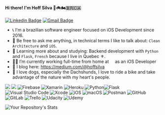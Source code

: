 #### Hi there! I'm Hoff Silva 🐶🚲🏍️🇧🇷🇨🇦

[![Linkedin Badge](https://img.shields.io/badge/-LinkedIn-blue?style=flat-square&logo=Linkedin&logoColor=white&link=link_do_seu_perfil_no_linkedin)](https://www.linkedin.com/in/hoffsilva)
[![Gmail Badge](https://img.shields.io/badge/-Gmail-c14438?style=flat-square&logo=Gmail&logoColor=white&link=mailto:seu_email)](mailto:hoff.henry@gmail.com)

- 📞 I'm a brazilian software engineer focused on iOS Development since 2016.
- 💬 Be free to ask me anything, in technical terms I like to talk about: `Clean Architecture` and `iOS`.
- 🌱 Learning more about and studying: Backend development with `Python` and `Flask`, `French` because I live in Quebec ⚜.
- 👨‍💻 I’m currently working full-time from home at [<img height="12" src="https://avatars.githubusercontent.com/u/8250198?s=48&v=4">](https://agendrix.com) as an iOS Developer
- 📃 I blog here: https://medium.com/@hoffsilva
- 👏 I love dogs, especially the Dachshunds, I love to ride a bike and take advantage of the nature with my heart's people.


<img src="https://img.shields.io/badge/Swift-FA7343?style=for-the-badge&logo=swift&logoColor=white" /> <img src="https://img.shields.io/badge/C%23-239120?style=for-the-badge&logo=c-sharp&logoColor=white" /> ![Firebase](https://img.shields.io/badge/Firebase-039BE5?style=for-the-badge&logo=Firebase&logoColor=white) ![Xamarin](https://img.shields.io/badge/Xamarin-3199DC?style=for-the-badge&logo=xamarin&logoColor=white) ![Heroku](https://img.shields.io/badge/heroku-%23430098.svg?style=for-the-badge&logo=heroku&logoColor=white) ![Python](https://img.shields.io/badge/python-3670A0?style=for-the-badge&logo=python&logoColor=ffdd54)![Flask](https://img.shields.io/badge/flask-%23000.svg?style=for-the-badge&logo=flask&logoColor=white)
![Visual Studio Code](https://img.shields.io/badge/Visual%20Studio%20Code-0078d7.svg?style=for-the-badge&logo=visual-studio-code&logoColor=white)
![Xcode](https://img.shields.io/badge/Xcode-007ACC?style=for-the-badge&logo=Xcode&logoColor=white)
![iOS](https://img.shields.io/badge/iOS-000000?style=for-the-badge&logo=ios&logoColor=white)
![macOS](https://img.shields.io/badge/mac%20os-000000?style=for-the-badge&logo=macos&logoColor=F0F0F0)
![Postman](https://img.shields.io/badge/Postman-FF6C37?style=for-the-badge&logo=postman&logoColor=white)
![GitHub](https://img.shields.io/badge/github-%23121011.svg?style=for-the-badge&logo=github&logoColor=white)
![GitLab](https://img.shields.io/badge/gitlab-%23181717.svg?style=for-the-badge&logo=gitlab&logoColor=white)
![Trello](https://img.shields.io/badge/Trello-%23026AA7.svg?style=for-the-badge&logo=Trello&logoColor=white)
![Udacity](https://img.shields.io/badge/Udacity-grey?style=for-the-badge&logo=udacity&logoColor=15B8E6)
![Udemy](https://img.shields.io/badge/Udemy-A435F0?style=for-the-badge&logo=Udemy&logoColor=white)

![Your Repository's Stats](https://github-readme-stats.vercel.app/api?username=hoffsilva&show_icons=true&hide=issues&count_private=true&theme=highcontrast)
